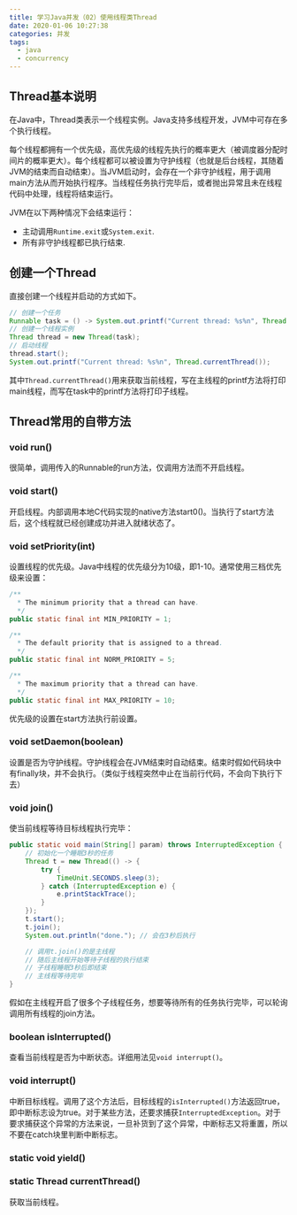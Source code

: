 ```yaml
---
title: 学习Java并发（02）使用线程类Thread
date: 2020-01-06 10:27:38
categories: 并发
tags:
  - java
  - concurrency
---
```


## Thread基本说明

在Java中，Thread类表示一个线程实例。Java支持多线程开发，JVM中可存在多个执行线程。

每个线程都拥有一个优先级，高优先级的线程先执行的概率更大（被调度器分配时间片的概率更大）。每个线程都可以被设置为守护线程（也就是后台线程，其随着JVM的结束而自动结束）。当JVM启动时，会存在一个非守护线程，用于调用main方法从而开始执行程序。当线程任务执行完毕后，或者抛出异常且未在线程代码中处理，线程将结束运行。

JVM在以下两种情况下会结束运行：
- 主动调用`Runtime.exit`或`System.exit`.
- 所有非守护线程都已执行结束.

## 创建一个Thread

直接创建一个线程并启动的方式如下。

``` java
// 创建一个任务
Runnable task = () -> System.out.printf("Current thread: %s%n", Thread.currentThread());
// 创建一个线程实例
Thread thread = new Thread(task);
// 启动线程
thread.start();
System.out.printf("Current thread: %s%n", Thread.currentThread());
```

其中`Thread.currentThread()`用来获取当前线程，写在主线程的printf方法将打印main线程，而写在task中的printf方法将打印子线程。

## Thread常用的自带方法

### void run()

很简单，调用传入的Runnable的run方法，仅调用方法而不开启线程。

### void start()

开启线程。内部调用本地C代码实现的native方法start0()。当执行了start方法后，这个线程就已经创建成功并进入就绪状态了。

### void setPriority(int)

设置线程的优先级。Java中线程的优先级分为10级，即1-10。通常使用三档优先级来设置：
``` java
/**
  * The minimum priority that a thread can have.
  */
public static final int MIN_PRIORITY = 1;

/**
  * The default priority that is assigned to a thread.
  */
public static final int NORM_PRIORITY = 5;

/**
  * The maximum priority that a thread can have.
  */
public static final int MAX_PRIORITY = 10;
```

优先级的设置在start方法执行前设置。

### void setDaemon(boolean)

设置是否为守护线程。守护线程会在JVM结束时自动结束。结束时假如代码块中有finally块，并不会执行。（类似于线程突然中止在当前行代码，不会向下执行下去）

### void join()

使当前线程等待目标线程执行完毕：
``` java
public static void main(String[] param) throws InterruptedException {
    // 初始化一个睡眠3秒的任务
    Thread t = new Thread(() -> {
        try {
            TimeUnit.SECONDS.sleep(3);
        } catch (InterruptedException e) {
            e.printStackTrace();
        }
    });
    t.start();
    t.join();
    System.out.println("done."); // 会在3秒后执行

    // 调用t.join()的是主线程
    // 随后主线程开始等待子线程的执行结束
    // 子线程睡眠3秒后即结束
    // 主线程等待完毕
}
```
假如在主线程开启了很多个子线程任务，想要等待所有的任务执行完毕，可以轮询调用所有线程的join方法。

### boolean isInterrupted()

查看当前线程是否为中断状态。详细用法见`void interrupt()`。

### void interrupt()

中断目标线程。调用了这个方法后，目标线程的`isInterrupted()`方法返回true，即中断标志设为true。对于某些方法，还要求捕获`InterruptedException`。对于要求捕获这个异常的方法来说，一旦补货到了这个异常，中断标志又将重置，所以不要在catch块里判断中断标志。

### static void yield()

### static Thread currentThread()

获取当前线程。

